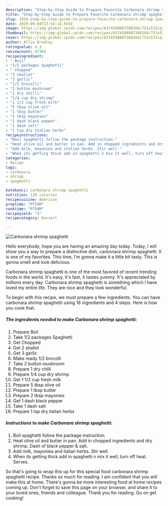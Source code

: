 ```yaml
---
description: "Step-by-Step Guide to Prepare Favorite Carbonara shrimp spaghetti"
title: "Step-by-Step Guide to Prepare Favorite Carbonara shrimp spaghetti"
slug: 1926-step-by-step-guide-to-prepare-favorite-carbonara-shrimp-spaghetti
date: 2020-09-04T23:54:14.659Z
image: https://img-global.cpcdn.com/recipes/6374598807388160/751x532cq70/carbonara-shrimp-spaghetti-recipe-main-photo.jpg
thumbnail: https://img-global.cpcdn.com/recipes/6374598807388160/751x532cq70/carbonara-shrimp-spaghetti-recipe-main-photo.jpg
cover: https://img-global.cpcdn.com/recipes/6374598807388160/751x532cq70/carbonara-shrimp-spaghetti-recipe-main-photo.jpg
author: Allie Bradley
ratingvalue: 4.3
reviewcount: 47304
recipeingredient:
- " Boil"
- "1/2 packages Spaghetti"
- " Chopped"
- "2 shallot"
- "3 garlic"
- "1/2 brocolli"
- "2 button mushroom"
- "1 dry chilli"
- "1/4 cup dry shrimp"
- "1 1/2 cup fresh milk"
- "5 tbsp olive oil"
- "1 tbsp butter"
- "2 tbsp mayonies"
- "1 dash black pepper"
- "1 dash salt"
- "1 tsp dry italian herbs"
recipeinstructions:
- "Boil spaghetti follow the package instruction."
- "Heat olive oil and butter in pan. Add in chopped ingredients and dry shrimp. Dash of black pepper &amp; salt."
- "Add milk, mayoniea and italian herbs. Stir well."
- "When its getting thick add in spaghetti n mix it well, turn off heat. Serves."
categories:
- Recipe
tags:
- carbonara
- shrimp
- spaghetti

katakunci: carbonara shrimp spaghetti 
nutrition: 128 calories
recipecuisine: American
preptime: "PT25M"
cooktime: "PT50M"
recipeyield: "3"
recipecategory: Dessert

---
```



![Carbonara shrimp spaghetti](https://img-global.cpcdn.com/recipes/6374598807388160/751x532cq70/carbonara-shrimp-spaghetti-recipe-main-photo.jpg)

Hello everybody, hope you are having an amazing day today. Today, I will show you a way to prepare a distinctive dish, carbonara shrimp spaghetti. It is one of my favorites. This time, I'm gonna make it a little bit tasty. This is gonna smell and look delicious.



Carbonara shrimp spaghetti is one of the most favored of recent trending foods in the world. It's easy, it's fast, it tastes yummy. It's appreciated by millions every day. Carbonara shrimp spaghetti is something which I have loved my entire life. They are nice and they look wonderful.


To begin with this recipe, we must prepare a few ingredients. You can have carbonara shrimp spaghetti using 16 ingredients and 4 steps. Here is how you cook that.

<!--inarticleads1-->

##### The ingredients needed to make Carbonara shrimp spaghetti:

1. Prepare  Boil
1. Take 1/2 packages Spaghetti
1. Get  Chopped
1. Get 2 shallot
1. Get 3 garlic
1. Make ready 1/2 brocolli
1. Take 2 button mushroom
1. Prepare 1 dry chilli
1. Prepare 1/4 cup dry shrimp
1. Get 1 1/2 cup fresh milk
1. Prepare 5 tbsp olive oil
1. Prepare 1 tbsp butter
1. Prepare 2 tbsp mayonies
1. Get 1 dash black pepper
1. Take 1 dash salt
1. Prepare 1 tsp dry italian herbs




<!--inarticleads2-->

##### Instructions to make Carbonara shrimp spaghetti:

1. Boil spaghetti follow the package instruction.
1. Heat olive oil and butter in pan. Add in chopped ingredients and dry shrimp. Dash of black pepper &amp; salt.
1. Add milk, mayoniea and italian herbs. Stir well.
1. When its getting thick add in spaghetti n mix it well, turn off heat. Serves.




So that's going to wrap this up for this special food carbonara shrimp spaghetti recipe. Thanks so much for reading. I am confident that you will make this at home. There's gonna be more interesting food at home recipes coming up. Don't forget to save this page on your browser, and share it to your loved ones, friends and colleague. Thank you for reading. Go on get cooking!
